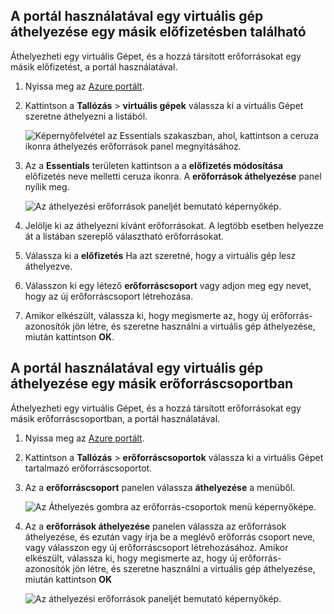

## <a name="use-the-portal-to-move-a-vm-to-a-different-subscription"></a>A portál használatával egy virtuális gép áthelyezése egy másik előfizetésben található
Áthelyezheti egy virtuális Gépet, és a hozzá társított erőforrásokat egy másik előfizetést, a portál használatával.

1. Nyissa meg az [Azure portált](https://portal.azure.com).
2. Kattintson a **Tallózás** > **virtuális gépek** válassza ki a virtuális Gépet szeretne áthelyezni a listából.
   
    ![Képernyőfelvétel az Essentials szakaszban, ahol, kattintson a ceruza ikonra áthelyezés erőforrások panel megnyitásához.](./media/virtual-machines-common-move-vm/move-button.png)
3. Az a **Essentials** területen kattintson a a **előfizetés módosítása** előfizetés neve melletti ceruza ikonra. A **erőforrások áthelyezése** panel nyílik meg.
   
    ![Az áthelyezési erőforrások paneljét bemutató képernyőkép.](./media/virtual-machines-common-move-vm/move.png)
4. Jelölje ki az áthelyezni kívánt erőforrásokat. A legtöbb esetben helyezze át a listában szereplő választható erőforrásokat.
5. Válassza ki a **előfizetés** Ha azt szeretné, hogy a virtuális gép lesz áthelyezve.
6. Válasszon ki egy létező **erőforráscsoport** vagy adjon meg egy nevet, hogy az új erőforráscsoport létrehozása.
7. Amikor elkészült, válassza ki, hogy megismerte az, hogy új erőforrás-azonosítók jön létre, és szeretne használni a virtuális gép áthelyezése, miután kattintson **OK**.

## <a name="use-the-portal-to-move-a-vm-to-another-resource-group"></a>A portál használatával egy virtuális gép áthelyezése egy másik erőforráscsoportban
Áthelyezheti egy virtuális Gépet, és a hozzá társított erőforrásokat egy másik erőforráscsoportban, a portál használatával.

1. Nyissa meg az [Azure portált](https://portal.azure.com).
2. Kattintson a **Tallózás** > **erőforráscsoportok** válassza ki a virtuális Gépet tartalmazó erőforráscsoportot.
3. Az a **erőforráscsoport** panelen válassza **áthelyezése** a menüből.
   
    ![Az Áthelyezés gombra az erőforrás-csoportok menü képernyőképe.](./media/virtual-machines-common-move-vm/move-rg.png)
4. Az a **erőforrások áthelyezése** panelen válassza az erőforrások áthelyezése, és ezután vagy írja be a meglévő erőforrás csoport neve, vagy válasszon egy új erőforráscsoport létrehozásához. Amikor elkészült, válassza ki, hogy megismerte az, hogy új erőforrás-azonosítók jön létre, és szeretne használni a virtuális gép áthelyezése, miután kattintson **OK**
   
    ![Az áthelyezési erőforrások paneljét bemutató képernyőkép.](./media/virtual-machines-common-move-vm/move-rg-list.png)

